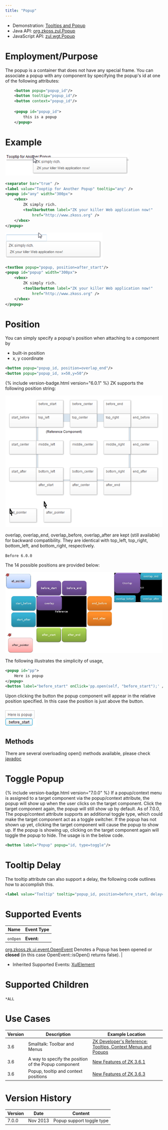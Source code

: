 ```yaml
---
title: "Popup"
---
```



- Demonstration: [Tooltips and Popup](http://www.zkoss.org/zkdemo/popup)
- Java API: [org.zkoss.zul.Popup](https://www.zkoss.org/javadoc/latest/zk/org/zkoss/zul/Popup.html)
- JavaScript API: [zul.wgt.Popup](https://www.zkoss.org/javadoc/latest/jsdoc/classes/zul.wgt.Popup.html)


# Employment/Purpose

The popup is a container that does not have any special frame. You can
associate a popup with any component by specifying the popup's id at one
of the following attributes:

```xml
    <button popup="popup_id"/>
    <button tooltip="popup_id"/>
    <button context="popup_id"/>

    <popup id="popup_id">
        this is a popup
    </popup>
```

# Example

![](/zk_component_ref/images/ZKComRef_Popup.PNG)

```xml
<separator bar="true" />
<label value="Tooptip for Another Popup" tooltip="any" />
<popup id="any" width="300px">
    <vbox>
        ZK simply rich.
        <toolbarbutton label="ZK your killer Web application now!"
            href="http://www.zkoss.org" />
    </vbox>
</popup>
```

![](/zk_component_ref/images/ZKComRef_Popup2.PNG)

```xml
<textbox popup="popup, position=after_start"/>
<popup id="popup" width="300px">
    <vbox>
        ZK simply rich.
        <toolbarbutton label="ZK your killer Web application now!"
            href="http://www.zkoss.org" />
    </vbox>
</popup>
```

# Position

You can simply specify a popup's position when attaching to a component
by

- built-in position
- x, y coordinate

```xml
<button popup="popup_id, position=overlap_end"/>
<button popup="popup_id, x=50,y=50"/>
```

{% include version-badge.html version="6.0.1" %} ZK supports the following position
string:

![](/zk_component_ref/images/ZKComRef_Popup_Position_601.png)

overlap, overlap_end, overlap_before, overlap_after are kept (still
available) for backward compatibility. They are identical with top_left,
top_right, bottom_left, and bottom_right, respectively.

`Before 6.0.0`

The 14 possible positions are provided below:

![](/zk_component_ref/images/ZKComRef_Popup_Position.png)

The following illustrates the simplicity of usage,

```xml
<popup id="pp">
    Here is popup
</popup>
<button label="before_start" onClick='pp.open(self, "before_start");' />
```

Upon clicking the button the popup component will appear in the relative
position specified. In this case the position is just above the button.

![](/zk_component_ref/images/ZKComRef_Popup_Beforestart.png)

## Methods

There are several overloading open() methods available, please check
[javadoc](https://www.zkoss.org/javadoc/latest/zk/org/zkoss/zul/Popup.html)

# Toggle Popup

{% include version-badge.html version="7.0.0" %} If a popup/context menu is assigned
to a target component via the popup/context attribute, the popup will
show up when the user clicks on the target component. Click the target
component again, the popup will still show up by default. As of 7.0.0,
The popup/context attribute supports an additional toggle type, which
could make the target component act as a toggle switcher. If the popup
has not shown up yet, clicking the target component will cause the popup
to show up. If the popup is showing up, clicking on the target component
again will toggle the popup to hide. The usage is in the below code.

```xml
<button label="Popup" popup="id, type=toggle"/>
```

# Tooltip Delay

The tooltip attribute can also support a delay, the following code
outlines how to accomplish this.

```xml
<label value="Tooltip" tooltip="popup_id, position=before_start, delay=500"/>
```

# Supported Events

| Name | Event Type |
|---|---|
|  |  |
| `onOpen` | <strong>Event:</strong>
[org.zkoss.zk.ui.event.OpenEvent](https://www.zkoss.org/javadoc/latest/zk/org/zkoss/zk/ui/event/OpenEvent.html) Denotes a Popup has
been opened or <strong>closed</strong> (in this case OpenEvent::isOpen()
returns false). |

- Inherited Supported Events: [ XulElement]({{site.baseurl}}/zk_component_ref/xulelement#Supported_Events)

# Supported Children

`*ALL`

# Use Cases

| Version | Description                                          | Example Location                                                                                                                                                                                 |
|---------|------------------------------------------------------|--------------------------------------------------------------------------------------------------------------------------------------------------------------------------------------------------|
| 3.6     | Smalltalk: Toolbar and Menus                         | [ZK Developer's Reference: Tooltips, Context Menus and Popups]({{site.baseurl}}/zk_dev_ref/ui_patterns/tooltips,_context_menus_and_popups)                                               |
| 3.6     | A way to specify the position of the Popup component | [New Features of ZK 3.6.1](https://www.zkoss.org/wiki/Small_Talks/2009/April/New_Features_of_ZK_3.6.1#A_way_to_specify_the_position_of_the_Popup_component_A_way_to_specify_the_position_of_the_Popup_component) |
| 3.6     | Popup, tooltip and context positions                 | [New Features of ZK 3.6.3](https://www.zkoss.org/wiki/Small_Talks/2009/November/New_Features_of_ZK_3.6.3#Popup.2C_tooltip_and_context_positions_Popup,_tooltip_and_context_positions)                            |

# Version History



| Version | Date     | Content                   |
|---------|----------|---------------------------|
| 7.0.0   | Nov 2013 | Popup support toggle type |


